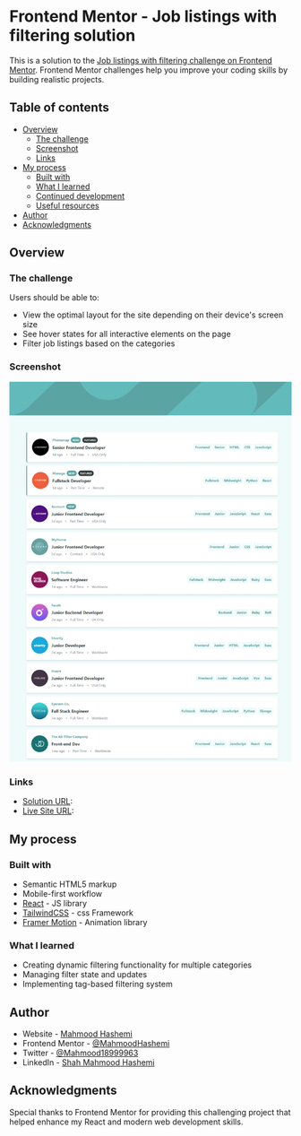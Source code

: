 # Frontend Mentor - Job listings with filtering solution

This is a solution to the [Job listings with filtering challenge on Frontend Mentor](https://www.frontendmentor.io/challenges/job-listings-with-filtering-ivstIPCt). Frontend Mentor challenges help you improve your coding skills by building realistic projects.

## Table of contents

- [Overview](#overview)
  - [The challenge](#the-challenge)
  - [Screenshot](#screenshot)
  - [Links](#links)
- [My process](#my-process)
  - [Built with](#built-with)
  - [What I learned](#what-i-learned)
  - [Continued development](#continued-development)
  - [Useful resources](#useful-resources)
- [Author](#author)
- [Acknowledgments](#acknowledgments)

## Overview

### The challenge

Users should be able to:

- View the optimal layout for the site depending on their device's screen size
- See hover states for all interactive elements on the page
- Filter job listings based on the categories

### Screenshot

![](./public/images/screenshot.png)

### Links

- [Solution URL](https://github.com/MahmoodHashem/Mentor-Challanges/tree/main/job-listing-with-filter): 
- [Live Site URL](https://job-listing-green-eight.vercel.app/):

## My process

### Built with

- Semantic HTML5 markup
- Mobile-first workflow
- [React](https://reactjs.org/) - JS library
- [TailwindCSS](https://tailwindcss.com) - css Framework
- [Framer Motion](https://framer.dev) - Animation library

### What I learned

 - Creating dynamic filtering functionality for multiple categories
 - Managing filter state and updates
 - Implementing tag-based filtering system

## Author

- Website - [Mahmood Hashemi](https://main--mahmood-hashemi.netlify.app/)
- Frontend Mentor - [@MahmoodHashemi](https://www.frontendmentor.io/profile/MahmoodHashemi)
- Twitter - [@Mahmood18999963](https://twitter.com/Mahmood18999963)
- LinkedIn - [Shah Mahmood Hashemi](https://www.linkedin.com/in/shah-mahmood-hashemi-55172a276/)

## Acknowledgments

Special thanks to Frontend Mentor for providing this challenging project that helped enhance my React and modern web development skills.

